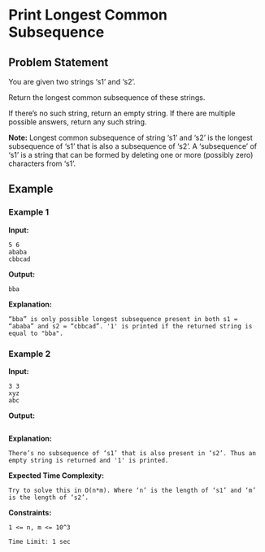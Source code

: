 # Print Longest Common Subsequence

## Problem Statement

You are given two strings ‘s1’ and ‘s2’.

Return the longest common subsequence of these strings.

If there’s no such string, return an empty string. If there are multiple possible answers, return any such string.


**Note:**
Longest common subsequence of string ‘s1’ and ‘s2’ is the longest subsequence of ‘s1’ that is also a subsequence of ‘s2’. A ‘subsequence’ of ‘s1’ is a string that can be formed by deleting one or more (possibly zero) characters from ‘s1’.

## Example

### Example 1
**Input:**
```
5 6
ababa
cbbcad
```
**Output:**
```
bba
```
**Explanation:**
```
“bba” is only possible longest subsequence present in both s1 = “ababa” and s2 = “cbbcad”. '1' is printed if the returned string is equal to "bba".
```

### Example 2
**Input:**
```
3 3
xyz
abc
```
**Output:**
```

```
**Explanation:**
```
There’s no subsequence of ‘s1’ that is also present in ‘s2’. Thus an empty string is returned and '1' is printed.
```

**Expected Time Complexity:**
```
Try to solve this in O(n*m). Where ‘n’ is the length of ‘s1’ and ‘m’ is the length of ‘s2’. 
```

**Constraints:**
```
1 <= n, m <= 10^3

Time Limit: 1 sec
```
